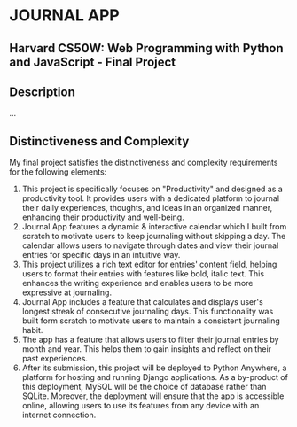# JOURNAL APP

## Harvard CS50W: Web Programming with Python and JavaScript - Final Project 


## Description
...


## Distinctiveness and Complexity

My final project satisfies the distinctiveness and complexity requirements for the following elements:

1. This project is specifically focuses on "Productivity" and designed as a productivity tool. It provides users with a dedicated platform to journal their daily experiences, thoughts, and ideas in an organized manner, enhancing their productivity and well-being.
2. Journal App features a dynamic & interactive calendar which I built from scratch to motivate users to keep journaling without skipping a day. The calendar allows users to navigate through dates and view their journal entries for specific days in an intuitive way.
3. This project utilizes a rich text editor for entries' content field, helping users to format their entries with features like bold, italic text. This enhances the writing experience and enables users to be more expressive at journaling.
4. Journal App includes a feature that calculates and displays user's longest streak of consecutive journaling days. This functionality was built form scratch to motivate users to maintain a consistent journaling habit.
5. The app has a feature that allows users to filter their journal entries by month and year. This helps them to gain insights and reflect on their past experiences.
6. After its submission, this project will be deployed to Python Anywhere, a platform for hosting and running Django applications. As a by-product of this deployment, MySQL will be the choice of database rather than SQLite. Moreover, the deployment will ensure that the app is accessible online, allowing users to use its features from any device with an internet connection.